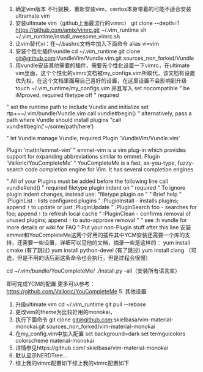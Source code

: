 1. 确定vim版本
不行就换，重新安装vim，centos本身带着的可能不适合安装ultramate vim
2. 安装ultimate vim（github上面最流行的vimrc）
git clone --depth=1 https://github.com/amix/vimrc.git ~/.vim_runtime
sh ~/.vim_runtime/install_awesome_vimrc.sh
3. 让vim替代vi：在~/.bashrc文档中加入下面命令
alias vi=vim
4. 安装个性化插件vundle
cd ~/.vim_runtime
git clone git@github.com:VundleVim/Vundle.vim.git sources_non_forked/Vundle
1. 用vundle安装其他需要的插件，需要先个性化设置一下vimrc，在ultimate vim里面，这个个性化的vimrc文档被my_configs.vim所取代，该文档有设置优先权，在这个文档里面用自己喜好的设置，在这里设置不会影响到升级
touch ~/.vim_runtime/my_configs.vim
并且写入
set nocompatible              " be iMproved, required
filetype off                  " required

" set the runtime path to include Vundle and initialize
set rtp+=~/.vim/bundle/Vundle.vim
call vundle#begin()
" alternatively, pass a path where Vundle should install plugins
"call vundle#begin('~/some/path/here')

" let Vundle manage Vundle, required
Plugin 'VundleVim/Vundle.vim'

Plugin 'mattn/emmet-vim'
" emmet-vim is a vim plug-in which provides support for expanding abbreviations similar to emmet.
Plugin 'Valloric/YouCompleteMe'
" YouCompleteMe is a fast, as-you-type, fuzzy-search code completion engine for Vim. It has several completion engines


" All of your Plugins must be added before the following line
call vundle#end()            " required
filetype plugin indent on    " required
" To ignore plugin indent changes, instead use:
"filetype plugin on
"
" Brief help
" :PluginList       - lists configured plugins
" :PluginInstall    - installs plugins; append `!` to update or just :PluginUpdate
" :PluginSearch foo - searches for foo; append `!` to refresh local cache
" :PluginClean      - confirms removal of unused plugins; append `!` to auto-approve removal
"
" see :h vundle for more details or wiki for FAQ
" Put your non-Plugin stuff after this line
安装emmet和YouCompleteMe这两个好用的插件其中YCM安装还需要一个库的支持，还需要一些设置，详细可以见他的文档，摘录一些是这样的：
 yum install cmake           (有了跳过)
yum install python-devel    (有了跳过)
yum install clang （可选，但是不用的话后面这条命令也会执行，但是过程会很慢）


cd ~/.vim/bundle/YouCompleteMe/
./install.py –all（安装所有语言库）

即可完成YCM的配置
更多可以参考：https://github.com/Valloric/YouCompleteMe
5. 其他设置
1. 升级ultimate vim
cd ~/.vim_runtime
git pull --rebase
2. 更改vim的theme为比较好用的monokai，
1. 执行下面命令
git clone git@github.com:skielbasa/vim-material-monokai.git sources_non_forked/vim-material-monokai
2. 在my_config.vim中加入配置
set background=dark
set termguicolors
colorscheme material-monokai
3. 详情参见https://github.com/ skielbasa/vim-material-monokai
3. 默认显示NERDTree...
6. 综上我的vimrc配置如下综上我的vimrc配置如下
